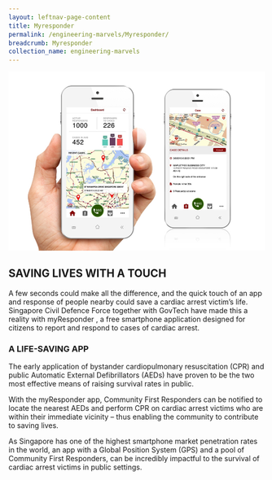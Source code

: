 ```yaml
---
layout: leftnav-page-content
title: Myresponder
permalink: /engineering-marvels/Myresponder/
breadcrumb: Myresponder
collection_name: engineering-marvels
---
```


![Myresponder](/images/Myresponder.jpg) 

## SAVING LIVES WITH A TOUCH

A few seconds could make all the difference, and the quick touch of an app and response of people nearby could save a cardiac 
arrest victim’s life. Singapore Civil Defence Force together with GovTech have made this a reality with myResponder
, a free smartphone application designed for citizens to report and respond to cases of cardiac arrest.

### A LIFE-SAVING APP
The early application of bystander cardiopulmonary resuscitation (CPR) and public Automatic External Defibrillators (AEDs) 
have proven to be the two most effective means of raising survival rates in public.

With the myResponder app, Community First Responders can be notified to locate the nearest AEDs and perform CPR on cardiac
arrest victims who are within their immediate vicinity – thus enabling the community to contribute to saving lives.

As Singapore has one of the highest smartphone market penetration rates in the world, an app with a Global Position System (GPS)
and a pool of Community First Responders, can be incredibly impactful to the survival of cardiac arrest victims in public settings.
